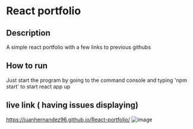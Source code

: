 # React portfolio

## Description
A simple react portfolio with a few links to previous githubs 

## How to run
Just start the program by going to the command console and typing 'npm start' to start react app up

## live link ( having issues displaying)
https://juanhernandez96.github.io/React-portfolio/
![image](https://user-images.githubusercontent.com/82243388/134982291-a82aa327-725c-47f8-a8eb-72c58977fa5c.png)
